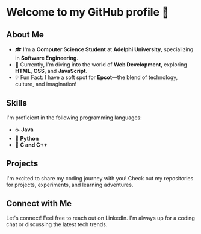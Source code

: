 # Welcome to my GitHub profile 👋

## About Me
- 🎓 I'm a **Computer Science Student** at **Adelphi University**, specializing in **Software Engineering**.
- 🌱 Currently, I'm diving into the world of **Web Development**, exploring **HTML**, **CSS**, and **JavaScript**.
- 💡 Fun Fact: I have a soft spot for **Epcot**—the blend of technology, culture, and imagination!

## Skills
I'm proficient in the following programming languages:
- ☕ **Java**
- 🐍 **Python**
- 🔢 **C and C++**

## Projects
I'm excited to share my coding journey with you! Check out my repositories for projects, experiments, and learning adventures.

## Connect with Me
Let's connect! Feel free to reach out on LinkedIn. I'm always up for a coding chat or discussing the latest tech trends.


<!-- 
### Hi there 👋

My Name is Aidan McNamara,

I'm a Computer Science Student at Adelphi University with my track bring in Software Enginnering

I'm trying to learn:  Web development (HTML, CSS, JavaScript)

I know Java, Python, C and C++

A ⚡ Fun fact about me is that I really like Epcot



I'm not quite sure of what to specialize in but I am interested in Web, Mobile and Application devlopment 


**Aidmac88992/Aidmac88992** is a ✨ _special_ ✨ repository because its `README.md` (this file) appears on your GitHub profile.

Here are some ideas to get you started:

- 🔭 I’m currently working on ...
- 🌱 I’m currently learning ...
- 👯 I’m looking to collaborate on ...
- 🤔 I’m looking for help with ...
- 💬 Ask me about ...
- 📫 How to reach me: ...
- 😄 Pronouns: ...

-->
